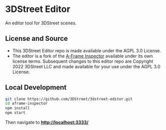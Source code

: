 # 3DStreet Editor

An editor tool for 3DStreet scenes.

## License and Source
* This 3DStreet Editor repo is made available under the AGPL 3.0 License.
* The editor is a fork of the [A-Frame Inspector]() available under its own license terms. Subsequent changes to this editor repo are Copyright 2022 3DStreet LLC and made available for your use under the AGPL 3.0 License.

## Local Development

```bash
git clone https://github.com/3DStreet/3dstreet-editor.git
cd aframe-inspector
npm install
npm start
```

Then navigate to __[http://localhost:3333/](http://localhost:3333/)__
